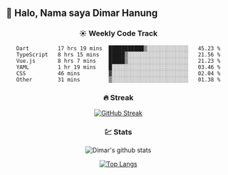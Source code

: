 ## 👋 Halo, Nama saya **Dimar Hanung**

<center>

### :sunny: Weekly Code Track
<!--START_SECTION:waka-->

```text
Dart         17 hrs 19 mins  ███████████▒░░░░░░░░░░░░░   45.23 %
TypeScript   8 hrs 15 mins   █████▒░░░░░░░░░░░░░░░░░░░   21.56 %
Vue.js       8 hrs 7 mins    █████▒░░░░░░░░░░░░░░░░░░░   21.23 %
YAML         1 hr 19 mins    █░░░░░░░░░░░░░░░░░░░░░░░░   03.46 %
CSS          46 mins         ▓░░░░░░░░░░░░░░░░░░░░░░░░   02.04 %
Other        31 mins         ▒░░░░░░░░░░░░░░░░░░░░░░░░   01.38 %
```

<!--END_SECTION:waka-->

### :fire: Streak

[![GitHub Streak](http://github-readme-streak-stats.herokuapp.com?user=dimar-hanung)](https://git.io/streak-stats)

### :chart: Stats

![Dimar's github stats](https://github-readme-stats.vercel.app/api?username=dimar-hanung&show_icons=true&theme=vue)

[![Top Langs](https://github-readme-stats.vercel.app/api/top-langs/?username=dimar-hanung)](#)

</center>
